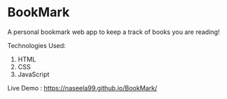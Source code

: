 # BookMark
A personal bookmark web app to keep a track of books you are reading!

Technologies Used:
1. HTML
2. CSS
3. JavaScript

Live Demo : https://naseela99.github.io/BookMark/
